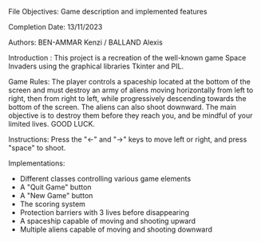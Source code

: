 File Objectives: Game description and implemented features

Completion Date: 13/11/2023

Authors: BEN-AMMAR Kenzi / BALLAND Alexis

Introduction : 
    This project is a recreation of the well-known game Space Invaders using the graphical libraries Tkinter and PIL.

Game Rules:
    The player controls a spaceship located at the bottom of the screen and must destroy an army of aliens moving horizontally from left to right, then from right to left, while progressively descending towards the bottom of the screen. The aliens can also shoot downward.
    The main objective is to destroy them before they reach you, and be mindful of your limited lives. GOOD LUCK.

Instructions:
    Press the "<-" and "->" keys to move left or right, and press "space" to shoot.

Implementations:
- Different classes controlling various game elements
- A "Quit Game" button
- A "New Game" button
- The scoring system
- Protection barriers with 3 lives before disappearing
- A spaceship capable of moving and shooting upward
- Multiple aliens capable of moving and shooting downward


